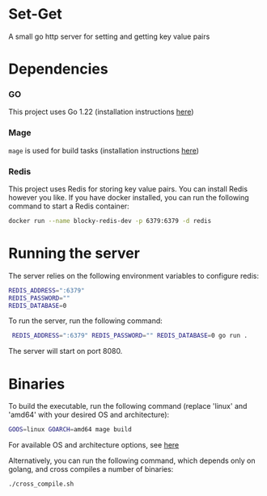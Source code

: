 # Set-Get
A small go http server for setting and getting key value pairs

# Dependencies

### GO
This project uses Go 1.22 (installation instructions [here](https://go.dev/doc/install))

### Mage
`mage` is used for build tasks (installation instructions [here](https://magefile.org/))

### Redis

This project uses Redis for storing key value pairs. You can install Redis however
you like. If you have docker installed, you can run the following command to start a Redis container:

```bash
docker run --name blocky-redis-dev -p 6379:6379 -d redis
```

# Running the server

The server relies on the following environment variables to configure redis: 
```bash
REDIS_ADDRESS=":6379"
REDIS_PASSWORD=""
REDIS_DATABASE=0
```

To run the server, run the following command:
```bash
 REDIS_ADDRESS=":6379" REDIS_PASSWORD="" REDIS_DATABASE=0 go run .
```
The server will start on port 8080. 

# Binaries

To build the executable, run the following command 
(replace 'linux' and 'amd64' with your desired OS and architecture):
```bash
GOOS=linux GOARCH=amd64 mage build
```
For available OS and architecture options, see [here](https://golang.org/doc/install/source#environment)

Alternatively, you can run the following command, which depends only on golang, and cross compiles a number of binaries:
```bash
./cross_compile.sh
```
